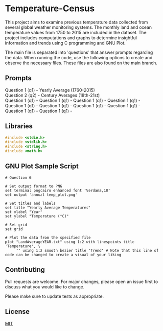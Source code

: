 # Temperature-Census

This project aims to examine previous temperature data collected from several global weather monitoring systems. The monthly land and ocean temperature values from 1750 to 2015 are included in the dataset. The project includes computations and graphs to determine insightful information and trends using C programming and GNU Plot. <br>

The main file is separated into 'questions' that answer prompts regarding the data. When running the code, use the following options to create and observe the necessary files. These files are also found on the main branch.

## Prompts

Question 1 (q1) - Yearly Average (1760-2015) <br>
Question 2 (q2) - Century Averages (18th-21st) <br>
Question 1 (q1) - 
Question 1 (q1) - 
Question 1 (q1) - 
Question 1 (q1) - 
Question 1 (q1) - 
Question 1 (q1) - 
Question 1 (q1) - 
Question 1 (q1) - 
Question 1 (q1) - 
Question 1 (q1) - 


## Libraries

```c
#include <stdio.h>
#include <stdlib.h>
#include <string.h>
#include <math.h>
```

## GNU Plot Sample Script 

```gnuplot
# Question 6

# Set output format to PNG
set terminal pngcairo enhanced font 'Verdana,10'
set output 'annual temp_plot.png'

# Set titles and labels
set title "Yearly Average Temperatures"
set xlabel "Year"
set ylabel "Temperature (°C)"

# Set grid
set grid

# Plot the data from the specified file
plot "LandAverageYEAR.txt" using 1:2 with linespoints title 'Temperature', \
     '' using 1:2 smooth bezier title 'Trend' # Note that this line of code can be changed to create a visual of your liking
```

## Contributing

Pull requests are welcome. For major changes, please open an issue first
to discuss what you would like to change.

Please make sure to update tests as appropriate.

## License

[MIT](https://choosealicense.com/licenses/mit/)

